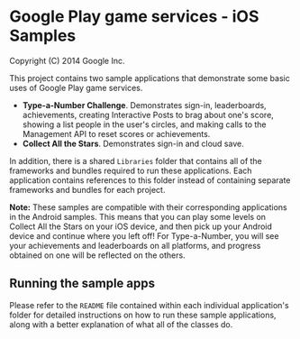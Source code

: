 Google Play game services - iOS Samples
=======================================
Copyright (C) 2014 Google Inc.

This project contains two sample applications that demonstrate some basic uses of 
Google Play game services. 

* **Type-a-Number Challenge**. Demonstrates sign-in, leaderboards, achievements, 
creating Interactive Posts to brag about one's score, showing a list people in the
user's circles, and making calls to the  Management API to reset scores or achievements.
* **Collect All the Stars**. Demonstrates sign-in and cloud save.

In addition, there is a shared `Libraries` folder that contains all of the 
frameworks and bundles required to run these applications. Each application 
contains references to this folder instead of containing separate frameworks 
and bundles for each project.


**Note:** These samples are compatible with their corresponding applications in 
the Android samples. This means that you can play some levels on Collect All the Stars 
on your iOS device, and then pick up your Android device and continue where you left 
off! For Type-a-Number, you will see your achievements and leaderboards on all 
platforms, and progress obtained on one will be reflected on the others.

## Running the sample apps

Please refer to the `README` file contained within each individual application's 
folder for detailed instructions on how to run these sample applications, along
with a better explanation of what all of the classes do.
